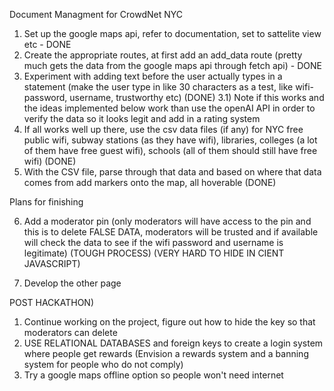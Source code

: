 Document Managment for CrowdNet NYC

1) Set up the google maps api, refer to documentation, set to sattelite view etc - DONE
2) Create the appropriate routes, at first add an add_data route (pretty much gets the data from the google maps api through fetch api) - DONE
3) Experiment with adding text before the user actually types in a statement  (make the user type in like 30 characters as a test, like wifi-password, username, trustworthy etc) (DONE)
    3.1) Note if this works and the ideas implemented below work than use the openAI API in order to verify the data so it looks legit and add in a rating system 
4) If all works well up there, use the csv data files (if any) for NYC free public wifi, subway stations (as they have wifi), libraries, colleges (a lot of them have free guest wifi), schools (all of them should still have free wifi) (DONE)
5) With the CSV file, parse through that data and based on where that data comes from add markers onto the map, all hoverable (DONE)

Plans for finishing 

6) Add a moderator pin (only moderators will have access to the pin and this is to delete FALSE DATA, moderators will be trusted and if available will check the data to see if the wifi password and username is legitimate) (TOUGH PROCESS) (VERY HARD TO HIDE IN CIENT JAVASCRIPT)

7) Develop the other page

POST HACKATHON)

1) Continue working on the project, figure out how to hide the key so that moderators can delete
2) USE RELATIONAL DATABASES and foreign keys to create a login system  where people get rewards (Envision a rewards system and a banning system for people who do not comply)
3) Try a google maps offline option so people won't need internet
   
